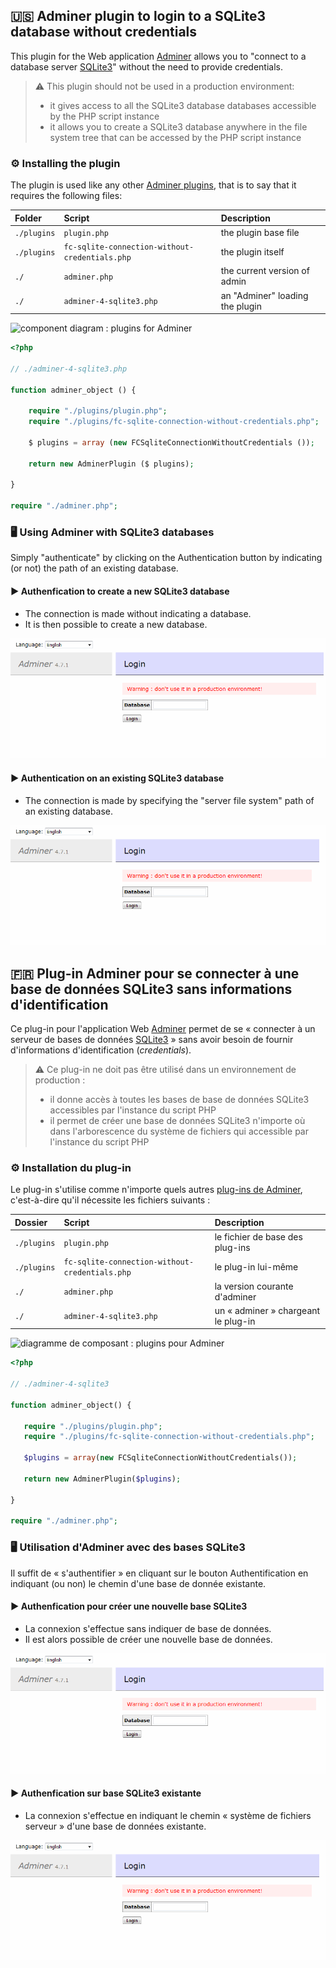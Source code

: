 ## :us: Adminer plugin to login to a SQLite3 database without credentials
This plugin for the Web application [Adminer](https://www.adminer.org/en/) allows you to "connect to a database server [SQLite3](https://www.sqlite.org/index.html)" without the need to provide credentials.
> :warning: This plugin should not be used in a production environment:
> * it gives access to all the SQLite3 database databases accessible by the PHP script instance
> * it allows you to create a SQLite3 database anywhere in the file system tree that can be accessed by the PHP script instance

### :gear: Installing the plugin
The plugin is used like any other [Adminer plugins](https://www.adminer.org/en/plugins/), that is to say that it requires the following files:

Folder | Script | Description
:--|:--|:--
```./plugins```|```plugin.php```|the plugin base file
```./plugins```|```fc-sqlite-connection-without-credentials.php```|the plugin itself
```./```|```adminer.php```|the current version of admin
```./```|```adminer-4-sqlite3.php```|an "Adminer" loading the plugin

![component diagram : plugins for Adminer](./doc/adminer-sqlite3-plugin-component-diagram.png)

```php
<?php

// ./adminer-4-sqlite3.php

function adminer_object () {

    require "./plugins/plugin.php";
    require "./plugins/fc-sqlite-connection-without-credentials.php";

    $ plugins = array (new FCSqliteConnectionWithoutCredentials ());
    
    return new AdminerPlugin ($ plugins);

}

require "./adminer.php";
```
### :desktop_computer: Using Adminer with SQLite3 databases
Simply "authenticate" by clicking on the Authentication button by indicating (or not) the path of an existing database.

#### :arrow_forward: Authenfication to create a new SQLite3 database
* The connection is made without indicating a database.
* It is then possible to create a new database.

![adminer for sqlite3 witout credentials new database](./doc/adminer-sqlite3-new-database.gif)
#### :arrow_forward: Authentication on an existing SQLite3 database
* The connection is made by specifying the "server file system" path of an existing database.

![adminer for sqlite3 witout credentials existing database](./doc/adminer-sqlite3-existing-database.gif)
## :fr: Plug-in Adminer pour se connecter à une base de données SQLite3 sans informations d'identification
Ce plug-in pour l'application Web [Adminer](https://www.adminer.org/en/) permet de se « connecter à un serveur de bases de données [SQLite3](https://www.sqlite.org/index.html) » sans avoir besoin de fournir d'informations d'identification (*credentials*).

> :warning: Ce plug-in ne doit pas être utilisé dans un environnement de production : 
> * il donne accès à toutes les bases de base de données SQLite3 accessibles par l'instance du script PHP
> * il permet de créer une base de données SQLite3 n'importe où dans l'arborescence du système de fichiers qui accessible par l'instance du script PHP
### :gear: Installation du plug-in
Le plug-in s'utilise comme n'importe quels autres [plug-ins de Adminer](https://www.adminer.org/en/plugins/), c'est-à-dire qu'il nécessite les fichiers suivants :

Dossier | Script | Description
:--|:--|:--
```./plugins```|```plugin.php```|le fichier de base des plug-ins
```./plugins```|```fc-sqlite-connection-without-credentials.php```|le plug-in lui-même
```./```|```adminer.php```|la version courante d'adminer
```./```|```adminer-4-sqlite3.php```|un « adminer » chargeant le plug-in

![diagramme de composant : plugins pour Adminer](./doc/adminer-sqlite3-plugin-component-diagram.png)

```php
<?php 

// ./adminer-4-sqlite3

function adminer_object() {

   require "./plugins/plugin.php";
   require "./plugins/fc-sqlite-connection-without-credentials.php";

   $plugins = array(new FCSqliteConnectionWithoutCredentials());
    
   return new AdminerPlugin($plugins);

}

require "./adminer.php";
```
### :desktop_computer: Utilisation d'Adminer avec des bases SQLite3
Il suffit de « s'authentifier » en cliquant sur le bouton Authentification en indiquant (ou non) le chemin d'une base de donnée existante.
#### :arrow_forward: Authenfication pour créer une nouvelle base SQLite3
* La connexion s'effectue sans indiquer de base de données.
* Il est alors possible de créer une nouvelle base de données.

![adminer pour sqlite3 nouvelle base de données](./doc/adminer-sqlite3-new-database.gif)
#### :arrow_forward: Authenfication sur base SQLite3 existante
* La connexion s'effectue en indiquant le chemin « système de fichiers serveur » d'une base de données existante.

![adminer pour sqlite3 base de données existante](./doc/adminer-sqlite3-existing-database.gif)
